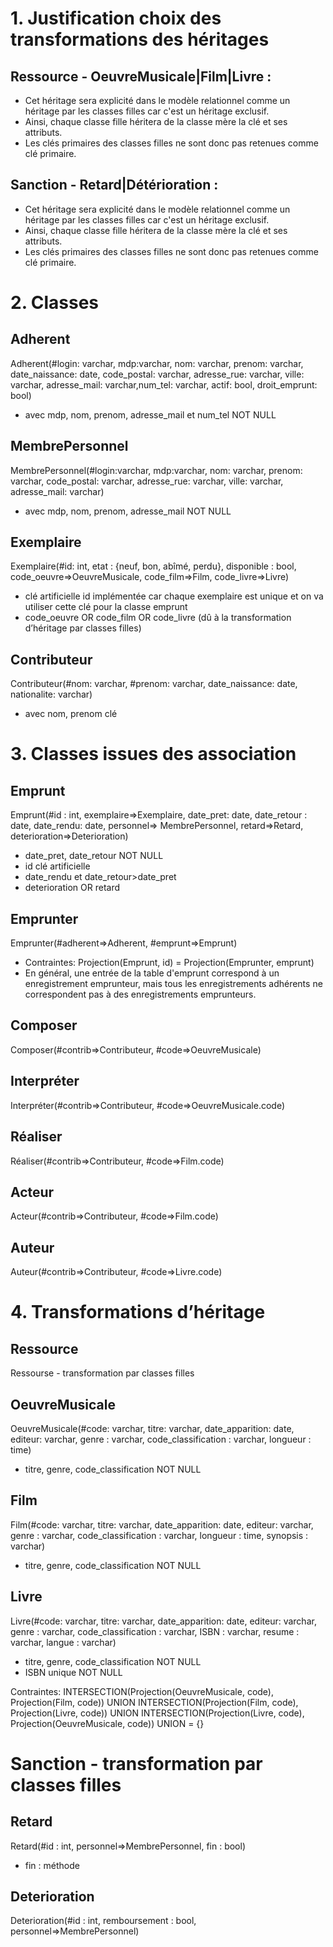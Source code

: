 # 1. Justification choix des transformations des héritages 

## Ressource - OeuvreMusicale|Film|Livre : 
- Cet héritage sera explicité dans le modèle relationnel comme un héritage par les classes filles car c'est un héritage exclusif. 
- Ainsi, chaque classe fille héritera de la classe mère la clé et ses attributs. 
- Les clés primaires des classes filles ne sont donc pas retenues comme clé primaire.

## Sanction - Retard|Détérioration : 
- Cet héritage sera explicité dans le modèle relationnel comme un héritage par les classes filles car c'est un héritage exclusif. 
- Ainsi, chaque classe fille héritera de la classe mère la clé et ses attributs. 
- Les clés primaires des classes filles ne sont donc pas retenues comme clé primaire.

# 2. Classes

## Adherent
Adherent(#login: varchar, mdp:varchar, nom: varchar, prenom: varchar, date_naissance: date, code_postal: varchar, adresse_rue: varchar, ville: varchar, adresse_mail: varchar,num_tel: varchar, actif: bool, droit_emprunt: bool)
- avec mdp, nom, prenom, adresse_mail et num_tel NOT NULL

## MembrePersonnel
MembrePersonnel(#login:varchar, mdp:varchar, nom: varchar, prenom: varchar, code_postal: varchar, adresse_rue: varchar, ville: varchar, adresse_mail: varchar)
- avec mdp, nom, prenom, adresse_mail NOT NULL

## Exemplaire
Exemplaire(#id: int, etat : {neuf, bon, abîmé, perdu}, disponible :  bool, code_oeuvre⇒OeuvreMusicale, code_film⇒Film, code_livre⇒Livre)
- clé artificielle id implémentée car chaque exemplaire est unique et on va utiliser cette clé pour la classe emprunt
- code_oeuvre OR code_film OR code_livre (dû à la transformation d’héritage par classes filles)

## Contributeur
Contributeur(#nom: varchar, #prenom: varchar, date_naissance: date, nationalite: varchar)
- avec nom, prenom clé

# 3. Classes issues des association

## Emprunt
Emprunt(#id : int, exemplaire⇒Exemplaire, date_pret: date, date_retour : date, date_rendu: date, personnel⇒ MembrePersonnel, retard⇒Retard, deterioration⇒Deterioration)
- date_pret, date_retour NOT NULL
- id clé artificielle
- date_rendu et date_retour>date_pret
- deterioration OR retard

## Emprunter
Emprunter(#adherent⇒Adherent, #emprunt⇒Emprunt)

- Contraintes:
Projection(Emprunt, id) = Projection(Emprunter, emprunt)
- En général, une entrée de la table d'emprunt correspond à un enregistrement emprunteur, mais tous les enregistrements adhérents ne correspondent pas à des enregistrements emprunteurs.

## Composer
Composer(#contrib⇒Contributeur, #code⇒OeuvreMusicale)

## Interpréter
Interpréter(#contrib⇒Contributeur, #code⇒OeuvreMusicale.code)

## Réaliser
Réaliser(#contrib⇒Contributeur, #code⇒Film.code)

## Acteur
Acteur(#contrib⇒Contributeur, #code⇒Film.code)

## Auteur
Auteur(#contrib⇒Contributeur, #code⇒Livre.code)

# 4. Transformations d’héritage

## Ressource
Ressourse - transformation par classes filles

## OeuvreMusicale
OeuvreMusicale(#code: varchar, titre: varchar, date_apparition: date, editeur: varchar, genre : varchar, code_classification : varchar, longueur : time)
- titre, genre, code_classification NOT NULL

## Film
Film(#code: varchar, titre: varchar, date_apparition: date, editeur: varchar, genre : varchar, code_classification : varchar, longueur : time, synopsis : varchar)
- titre, genre, code_classification NOT NULL

## Livre
Livre(#code: varchar, titre: varchar, date_apparition: date, editeur: varchar, genre : varchar, code_classification : varchar, ISBN : varchar, resume : varchar, langue : varchar)
- titre, genre, code_classification NOT NULL
- ISBN unique NOT NULL

Contraintes:
INTERSECTION(Projection(OeuvreMusicale, code), Projection(Film, code)) UNION 
INTERSECTION(Projection(Film, code), Projection(Livre, code)) UNION
INTERSECTION(Projection(Livre, code), Projection(OeuvreMusicale, code)) UNION = {}

# Sanction - transformation par classes filles

## Retard
Retard(#id : int, personnel⇒MembrePersonnel, fin : bool)
- fin : méthode

## Deterioration
Deterioration(#id : int, remboursement : bool, personnel⇒MembrePersonnel)
